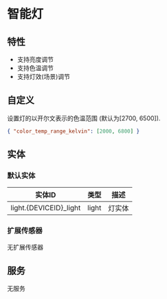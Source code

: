 # 智能灯

## 特性

- 支持亮度调节
- 支持色温调节
- 支持灯效(场景)调节

## 自定义

设置灯的以开尔文表示的色温范围 (默认为[2700, 6500]).

```json
{ "color_temp_range_kelvin": [2000, 6800] }
```

## 实体

### 默认实体

| 实体ID                  | 类型  | 描述   |
| ----------------------- | ----- | ------ |
| light.{DEVICEID}\_light | light | 灯实体 |

### 扩展传感器

无扩展传感器

## 服务

无服务
